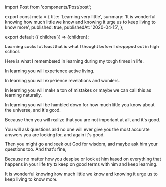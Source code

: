 import Post from 'components/Post/post';

export const meta = {
  title: 'Learning very little',
  summary: 'It is wonderful knowing how much little we know and knowing it urge us to keep living to know more',
  published: true,
  publishedAt: '2020-04-15',
};

export default ({ children }) => <Post meta={meta}>{children}</Post>;

Learning sucks! at least that is what I thought before I droppped out in
high school.

Here is what I remembered in learning during my tough times in life.

In learning you will experience active living.

In learning you will experience revelations and wonders.

In learning you will make a ton of mistakes or maybe we can call this as learning naturally.

In learning you will be humbled down for how much little you know about the
universe, and it's good.

Because then you will realize that you are not important at all, and it's good.

You will ask questions and no one will ever give you the most accurate answers
you are looking for, and again it's good.

Then you might go and seek out God for wisdom, and maybe ask him your questions
too. And that's fine,

Because no matter how you despise or look at him based on everything that happens in
your life try to keep on good terms with him and keep learning.

It is wonderful knowing how much little we know and knowing it urge us to keep
living to know more.
